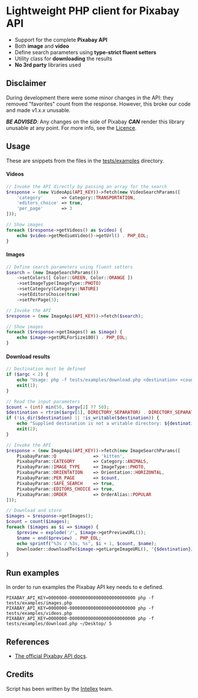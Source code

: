# Lightweight PHP client for Pixabay API

* Support for the complete **Pixabay API**
* Both **image** and **video**
* Define search parameters using **type-strict fluent setters**
* Utility class for **downloading** the results
* **No 3rd party** libraries used

Disclaimer
-------------------

During development there were some minor changes in the API: they removed "favorites" count from the response.
However, this broke our code and made v1.x.x unusable.

**_BE ADVISED_**: Any changes on the side of Pixabay **_CAN_** render this library unusable at any point.
For more info, see the [Licence](LICENSE).

Usage
-------------------

These are snippets from the files in the [tests/examples](tests/examples) directory.

#### Videos

```php
// Invoke the API directly by passing an array for the search
$response = (new VideoApi(API_KEY))->fetch(new VideoSearchParams([
	'category'       => Category::TRANSPORTATION,
	'editors_choice' => true,
	'per_page'       => 3
]));

// Show images
foreach ($response->getVideos() as $video) {
	echo $video->getMediumVideo()->getUrl() . PHP_EOL;
}
```

#### Images

```php
// Define search parameters using fluent setters
$search = (new ImageSearchParams())
	->setColors([ Color::GREEN, Color::ORANGE ])
	->setImageType(ImageType::PHOTO)
	->setCategory(Category::NATURE)
	->setEditorsChoice(true)
	->setPerPage(3);

// Invoke the API
$response = (new ImageApi(API_KEY))->fetch($search);

// Show images
foreach ($response->getImages() as $image) {
	echo $image->getURLForSize180() . PHP_EOL;
}
```

#### Download results

```php
// Destination must be defined 
if ($argc < 2) {
	echo "Usage: php -f tests/examples/download.php <destination> <count>";
	exit(1);
}

// Read the input parameters
$count = (int) min(50, $argv[2] ?? 50);
$destination = rtrim($argv[1], DIRECTORY_SEPARATOR) . DIRECTORY_SEPARATOR;
if (!is_dir($destination) || !is_writable($destination)) {
	echo "Supplied destination is not a writable directory: ${destination}";
	exit(2);
}

// Invoke the API
$response = (new ImageApi(API_KEY))->fetch(new ImageSearchParams([
	PixabayParam::Q              => 'kitten',
	PixabayParam::CATEGORY       => Category::ANIMALS,
	PixabayParam::IMAGE_TYPE     => ImageType::PHOTO,
	PixabayParam::ORIENTATION    => Orientation::HORIZONTAL,
	PixabayParam::PER_PAGE       => $count,
	PixabayParam::SAFE_SEARCH    => true,
	PixabayParam::EDITORS_CHOICE => true,
	PixabayParam::ORDER          => OrderAlias::POPULAR
]));

// Download and store
$images = $response->getImages();
$count = count($images);
foreach ($images as $i => $image) {
	$preview = explode('/', $image->getPreviewURL());
	$name = end($preview) . PHP_EOL;
	echo sprintf("%3s / %3s, %s", $i + 1, $count, $name);
	Downloader::downloadTo($image->getLargeImageURL(), "{$destination}/{$name}");
}
```

Run examples
-------------------

In order to run examples the Pixabay API key needs to e defined.

```shell
PIXABAY_API_KEY=0000000-0000000000000000000000000 php -f tests/examples/images.php
PIXABAY_API_KEY=0000000-0000000000000000000000000 php -f tests/examples/videos.php
PIXABAY_API_KEY=0000000-0000000000000000000000000 php -f tests/examples/download.php ~/Desktop/ 5
```

References
-------------------

- [The official Pixabay API docs](https://pixabay.com/api/docs/).

Credits
-------------------
Script has been written by the [Intellex](https://intellex.rs/en) team.
